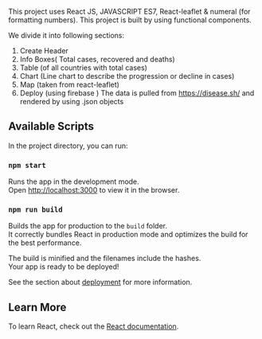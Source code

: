 This project uses React JS, JAVASCRIPT ES7, React-leaflet & numeral (for formatting numbers).
This project is built by using functional components. 


We divide it into following sections:
1. Create Header
2. Info Boxes( Total cases, recovered and deaths)
3. Table (of all countries with total cases)
4. Chart (Line chart to describe the progression or decline in cases)
5. Map (taken from react-leaflet)
6. Deploy (using firebase )
 The data is pulled from https://disease.sh/ and rendered by using .json objects
 
 
## Available Scripts

In the project directory, you can run:

### `npm start`

Runs the app in the development mode.\
Open [http://localhost:3000](http://localhost:3000) to view it in the browser.


### `npm run build`

Builds the app for production to the `build` folder.\
It correctly bundles React in production mode and optimizes the build for the best performance.

The build is minified and the filenames include the hashes.\
Your app is ready to be deployed!

See the section about [deployment](https://facebook.github.io/create-react-app/docs/deployment) for more information.


## Learn More

To learn React, check out the [React documentation](https://reactjs.org/).

